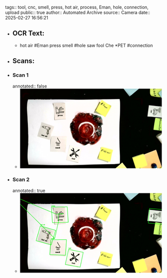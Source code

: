 tags:: tool, cnc, smell, press, hot air, process, Eman, hole, connection, upload
public:: true
author:: Automated Archive
source:: Camera
date:: 2025-02-27 16:56:21

- ## OCR Text:
	- hot air
	  #Eman
	  press
	  smell
	  #hole saw
	  fool
	  Che
	  *PET
	  #connection
- ## Scans:
- ### Scan 1
  annotated:: false
	- ![./assets/scans/2025-02-27T16-56-21-2186.jpg](./assets/scans/2025-02-27T16-56-21-2186.jpg)
- ### Scan 2
  annotated:: true
	- ![./assets/scans/2025-02-27T16-56-21-2404.jpg](./assets/scans/2025-02-27T16-56-21-2404.jpg)